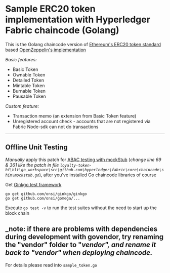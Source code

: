 # Sample ERC20 token implementation with Hyperledger Fabric chaincode (Golang)

This is the Golang chaincode version of [Ethereum's ERC20 token standard](https://eips.ethereum.org/EIPS/eip-20) 
based [OpenZeppelin's implementation](https://github.com/OpenZeppelin/openzeppelin-contracts/blob/9b3710465583284b8c4c5d2245749246bb2e0094/contracts/token/ERC20/ERC20.sol)

_Basic features:_
* Basic Token
* Ownable Token
* Detailed Token
* Mintable Token
* Burnable Token
* Pausable Token

_Custom feature:_
* Transaction memo (an extension from Basic Token feature)
* Unregistered account check - accounts that are not registered via Fabric Node-sdk can not do transactions   
---

## Offline Unit Testing
*Manually* apply this patch for [ABAC testing with mockStub](https://gerrit.hyperledger.org/r/c/fabric/+/28744/2/core/chaincode/shim/mockstub.go#361) (_change line 69 & 361 like the patch in file `loyalty-token-hf\hlt\go_workspace\src\github.com\hyperledger\fabric\core\chaincode\shim\mockstub.go`_), after you've installed Go chaincode libraries of course

Get [Ginkgo test framework](https://onsi.github.io/ginkgo/)
```
go get github.com/onsi/ginkgo/ginkgo
go get github.com/onsi/gomega/...
```
Execute `go test -v` to run the test suites without the need to start up the block chain

_note: if there are problems with dependencies during development with govendor, try renaming the "vendor" folder to "_vendor", and rename it back to "vendor" when deploying chaincode._   
---

For details please read into `sample_token.go`